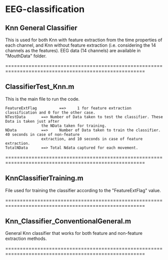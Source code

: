 # EEG-classification
Knn General Classifier
-------------------------

This is used for both Knn with feature extraction from the time properties of each channel, and Knn 
without feature extraction (i.e. considering the 14 channels as the features).
EEG data (14 channels) are available in "MouthData" folder.

======================================================================================================

ClassifierTest_Knn.m
----------------------
This is the main file to run the code. 
	
	FeatureExtFlag 	        ==>  	1 for feature extraction classification and 0 for the other case.
	NTestData		==>	Number of Data taken to test the classifier. These Data is taken just after
					the NData taken for training.
	NData			==> 	Number of Data taken to train the classifier. 40 seconds in case of non-feature
					extraction, and 10 seconds in case of feature extraction.
	TotalNData		==>	Total Ndata captured for each movement.
	
======================================================================================================

KnnClassifierTraining.m
----------------------
File used for training the classifier according to the "FeatureExtFlag" value.

======================================================================================================

Knn_Classifier_ConventionalGeneral.m
--------------------------------------------

General Knn classifier that works for both feature and non-feature extraction methods.

======================================================================================================
